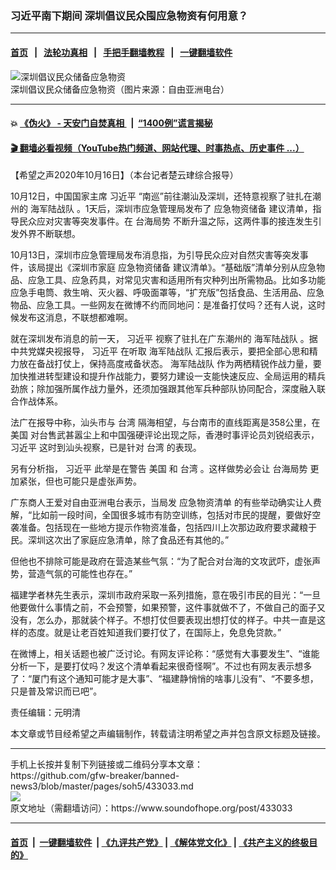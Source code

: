 ### 习近平南下期间 深圳倡议民众囤应急物资有何用意？
------------------------

#### [首页](https://github.com/gfw-breaker/banned-news3/blob/master/README.md) &nbsp;&nbsp;|&nbsp;&nbsp; [法轮功真相](https://github.com/begood0513/basic/blob/master/README.md)  &nbsp;&nbsp;|&nbsp;&nbsp; [手把手翻墙教程](https://github.com/gfw-breaker/guides/wiki)  &nbsp;&nbsp;|&nbsp;&nbsp; [一键翻墙软件](https://github.com/gfw-breaker/nogfw/blob/master/README.md)  



<div><img alt="深圳倡议民众储备应急物资" src="https://img.soundofhope.org/2020-10/f399b1bd-6ed9-4f86-8312-5b5b5331b093-1602904825335.jpeg"/>
<br/><figcaption class="caption">
 深圳倡议民众储备应急物资（图片来源：自由亚洲电台）
</figcaption></div><hr/>

#### 💥 [《伪火》 - 天安门自焚真相 ](http://158.247.195.190:10000/videos/blog/weihuo.html)&nbsp; |&nbsp; [“1400例”谎言揭秘  ](http://158.247.195.190:10000/videos/blog/jiexi1400.html)

#### [ 🎬  翻墙必看视频（YouTube热门频道、网站代理、时事热点、历史事件 ...）](https://github.com/gfw-breaker/links/blob/master/banned.md)

<div><div class="Content__Wrapper sc-1bvya0-0 grZQxZ">
 <p class="meta-top">
  <span class="meta">
   【希望之声2020年10月16日】（本台记者楚云珒综合报导）
  </span>
 </p>
 <p dir="ltr">
  10月12日，中国国家主席
  <ok href="/term/1063">
   习近平
  </ok>
  “南巡”前往潮汕及深圳，还特意视察了驻扎在潮州的
  <ok href="/term/8646">
   海军陆战队
  </ok>
  。1天后，深圳市应急管理局发布了
  <ok href="/term/399604">
   应急物资储备
  </ok>
  建议清单，指导民众应对灾害等突发事件。在
  <ok href="/term/124965">
   台海局势
  </ok>
  不断升温之际，这两件事的接连发生引发外界不断联想。
 </p>
 <p dir="ltr">
  10月13日，深圳市应急管理局发布消息指，为引导民众应对自然灾害等突发事件，该局提出《深圳市家庭
  <ok href="/term/399604">
   应急物资储备
  </ok>
  建议清单》。“基础版”清单分别从应急物品、应急工具、应急药具，对常见灾害和适用所有灾种列出所需物品。比如多功能应急手电筒、救生哨、灭火器、呼吸面罩等，“扩充版”包括食品、生活用品、应急物品、应急工具。一些网友在微博不约而同地问：是准备打仗吗？还有人说，这时候发布这消息，不联想都难啊。
 </p>
 <div class="AD_Embed__Wrap-sc-1xslmin-0 igMuqX module desktop">
  <div>
  </div>
 </div>
 <p dir="ltr">
  就在深圳发布消息的前一天，
  <ok href="/term/1063">
   习近平
  </ok>
  视察了驻扎在广东潮州的
  <ok href="/term/8646">
   海军陆战队
  </ok>
  。据中共党媒央视报导，
  <ok href="/term/1063">
   习近平
  </ok>
  在听取
  <ok href="/term/8646">
   海军陆战队
  </ok>
  汇报后表示，要把全部心思和精力放在备战打仗上，保持高度戒备状态。
  <ok href="/term/8646">
   海军陆战队
  </ok>
  作为两栖精锐作战力量，要加快推进转型建设和提升作战能力，要努力建设一支能快速反应、全局运用的精兵劲旅；除加强所属作战力量外，还须加强跟其他军兵种部队协同配合，深度融入联合作战体系。
 </p>
 <p dir="ltr">
  法广在报导中称，汕头市与
  <ok href="/term/1821">
   台湾
  </ok>
  隔海相望，与台南市的直线距离是358公里，在
  <ok href="/term/1045">
   美国
  </ok>
  对台售武甚嚣尘上和中国强硬评论出现之际，香港时事评论员刘锐绍表示，
  <ok href="/term/1063">
   习近平
  </ok>
  这时到汕头视察，已是针对
  <ok href="/term/1821">
   台湾
  </ok>
  的表现。
 </p>
 <p dir="ltr">
  另有分析指，
  <ok href="/term/1063">
   习近平
  </ok>
  此举是在警告
  <ok href="/term/1045">
   美国
  </ok>
  和
  <ok href="/term/1821">
   台湾
  </ok>
  。这样做势必会让
  <ok href="/term/124965">
   台海局势
  </ok>
  更加紧张，但也可能只是虚张声势。
 </p>
 <p dir="ltr">
  广东商人王爱对自由亚洲电台表示，当局发
  <ok href="/term/399598">
   应急物资清单
  </ok>
  的有些举动确实让人费解，“比如前一段时间，全国很多城市有防空训练，包括对市民的提醒，要做好空袭准备。包括现在一些地方提示作物资准备，包括四川上次那边政府要求藏粮于民。深圳这次出了家庭应急清单，除了食品还有其他的。”
 </p>
 <p dir="ltr">
  但他也不排除可能是政府在营造某些气氛：“为了配合对台海的文攻武吓，虚张声势，营造气氛的可能性也存在。”
 </p>
 <p dir="ltr">
  福建学者林先生表示，深圳市政府采取一系列措施，意在吸引市民的目光：“一旦他要做什么事情之前，不会预警，如果预警，这件事就做不了，不做自己的面子又没有，怎么办，那就装个样子。不想打仗但要表现出想打仗的样子。中共一直是这样的态度。就是让老百姓知道我们要打仗了，在国际上，免息免贷款。”
 </p>
 <p dir="ltr">
  在微博上，相关话题也被广泛讨论。有网友评论称：“感觉有大事要发生”、“谁能分析一下，是要打仗吗？发这个清单看起来很奇怪啊”。不过也有网友表示想多了：“厦门有这个通知可能才是大事”、“福建静悄悄的啥事儿没有”、“不要多想，只是普及常识而已吧”。
 </p>
 <p class="meta-btm">
  责任编辑：元明清
 </p>
 <p class="meta-btm">
  本文章或节目经希望之声编辑制作，转载请注明希望之声并包含原文标题及链接。
 </p>
</div>
</div>
<hr/>
手机上长按并复制下列链接或二维码分享本文章：<br/>
https://github.com/gfw-breaker/banned-news3/blob/master/pages/soh5/433033.md <br/>
<a href='https://github.com/gfw-breaker/banned-news3/blob/master/pages/soh5/433033.md'><img src='https://github.com/gfw-breaker/banned-news3/blob/master/pages/soh5/433033.md.png'/></a> <br/>
原文地址（需翻墙访问）：https://www.soundofhope.org/post/433033


------------------------
#### [首页](https://github.com/gfw-breaker/banned-news3/blob/master/README.md) &nbsp;|&nbsp; [一键翻墙软件](https://github.com/gfw-breaker/nogfw/blob/master/README.md) &nbsp;| [《九评共产党》](https://github.com/gfw-breaker/9ping.md/blob/master/README.md#九评之一评共产党是什么) | [《解体党文化》](https://github.com/gfw-breaker/jtdwh.md/blob/master/README.md) | [《共产主义的终极目的》](https://github.com/gfw-breaker/gczydzjmd.md/blob/master/README.md)


<img src='http://gfw-breaker.win/banned-news3/pages/soh5/433033.md' width='0px' height='0px'/>